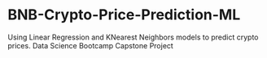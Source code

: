 # BNB-Crypto-Price-Prediction-ML
Using Linear Regression and KNearest Neighbors models to predict crypto prices.
Data Science Bootcamp Capstone Project
